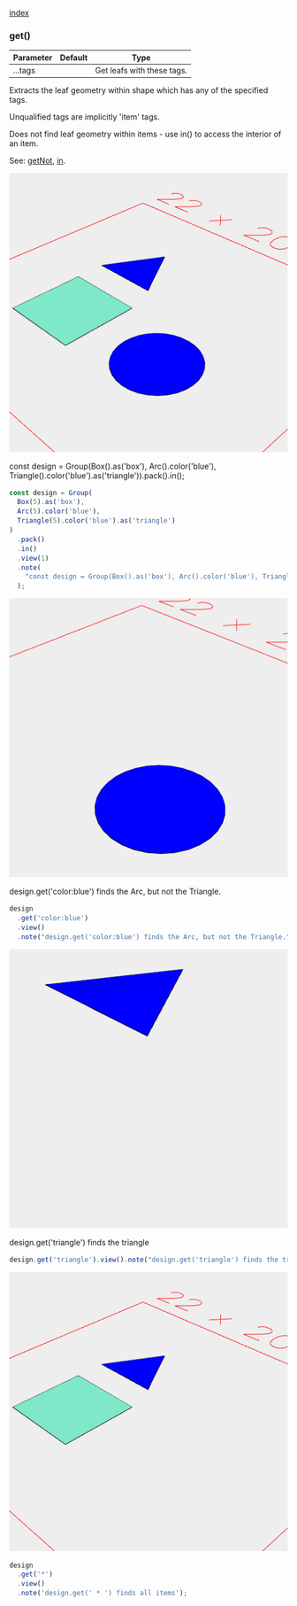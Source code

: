 [index](../../nb/api/index.md)
### get()
Parameter|Default|Type
---|---|---
|...tags||Get leafs with these tags.

Extracts the leaf geometry within shape which has any of the specified tags.

Unqualified tags are implicitly 'item' tags.

Does not find leaf geometry within items - use in() to access the interior of an item.

See: [getNot](https://raw.githubusercontent.com/jsxcad/JSxCAD/master/nb/api/getNot.nb), [in](https://raw.githubusercontent.com/jsxcad/JSxCAD/master/nb/api/in.nb).

![Image](get.md.design_1.png)

const design = Group(Box().as('box'), Arc().color('blue'), Triangle().color('blue').as('triangle')).pack().in();

```JavaScript
const design = Group(
  Box(5).as('box'),
  Arc(5).color('blue'),
  Triangle(5).color('blue').as('triangle')
)
  .pack()
  .in()
  .view(1)
  .note(
    "const design = Group(Box().as('box'), Arc().color('blue'), Triangle().color('blue').as('triangle')).pack().in();"
  );
```

![Image](get.md.$2.png)

design.get('color:blue') finds the Arc, but not the Triangle.

```JavaScript
design
  .get('color:blue')
  .view()
  .note("design.get('color:blue') finds the Arc, but not the Triangle.");
```

![Image](get.md.$3.png)

design.get('triangle') finds the triangle

```JavaScript
design.get('triangle').view().note("design.get('triangle') finds the triangle");
```

![Image](get.md.$4.png)

```JavaScript
design
  .get('*')
  .view()
  .note('design.get(' * ') finds all items');
```
